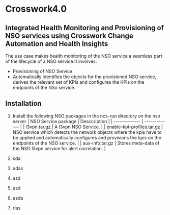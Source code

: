 # Crosswork4.0
## Integrated Health Monitoring and Provisioning of NSO services using Crosswork Change Automation and Health Insights

The use case makes health monitoring of the NSO service a seemless part of the lifecycle of a NSO service.It involves:
  - Provisioning of NSO Service
  - Automatically identifies the objects for the provisioned NSO service, derives the relevant set of KPIs and configures the KPIs on the endpoints of the NSo service.


## Installation
1. 	Install the following NSO packages in the ncs-run directory on the nso server
| NSO Service package  | Desccription |
| ------------- | ------------- |
| l3vpn.tar.gz  | A l3vpn NSO Service. |
| enable-kpi-profiles.tar.gz  | NSO service which detects the network objects where the kpis have to be applied and automatically configures and provisions the kpis on the endpoints of the NSO service.  |
| aux-info.tar.gz | Stores meta-data of the NSO l3vpn service for alert correlation.  |

3. 	sda
4. 	adas
5. 	asd
6. 	asd
7. 	asda
8. 	das
